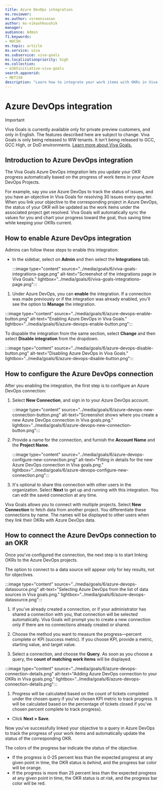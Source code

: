 ```yaml
---
title: Azure DevOps integration
ms.reviewer: 
ms.author: vsreenivasan
author: ms-vikashkoushik
manager: 
audience: Admin
f1.keywords:
- NOCSH
ms.topic: article
ms.service: viva
ms.subservice: viva-goals
ms.localizationpriority: high
ms.collection:  
- m365initiative-viva-goals  
search.appverid:
- MET150
description: "Learn how to integrate your work items with OKRs in Viva Goals"
---
```


# Azure DevOps integration

> [!IMPORTANT]
> Viva Goals is currently available only for private preview customers, and only in English. The features described here are subject to change. Viva Goals is only being released to WW tenants. It isn't being released to GCC, GCC High, or DoD environments. [Learn more about Viva Goals.](https://go.microsoft.com/fwlink/?linkid=2189933)

## Introduction to Azure DevOps integration

The Viva Goals Azure DevOps integration lets you update your OKR progress automatically based on the progress of work items in your Azure DevOps Projects. 

For example, say you use Azure DevOps to track the status of issues, and you have an objective in Viva Goals for resolving 30 issues every quarter. When you link your objective to the corresponding project in Azure DevOps, the status of your OKR will be updated as the work items under the associated project get resolved. Viva Goals will automatically sync the values for you and chart your progress toward the goal, thus saving time while keeping your OKRs current.


## How to enable Azure DevOps integration

Admins can follow these steps to enable this integration: 

- In the sidebar, select on **Admin** and then select the **Integrations** tab. 

   :::image type="content" source="../media/goals/6/viva-goals-integrations-page.png" alt-text="Screenshot of the integrations page in Viva Goals." lightbox="../media/goals/6/viva-goals-integrations-page.png":::

1.  Under Azure DevOps, you can **enable** the integration. If a connection was made previously or if the integration was already enabled, you'll see the option to **Manage** the integration. 

   :::image type="content" source="../media/goals/6/azure-devops-enable-button.png" alt-text="Enabling Azure DevOps in Viva Goals." lightbox="../media/goals/6/azure-devops-enable-button.png":::

To dispable the integration from the same section, select **Change** and then select **Disable integration** from the dropdown.

  :::image type="content" source="../media/goals/6/azure-devops-disable-button.png" alt-text="Disabling Azure DevOps in Viva Goals." lightbox="../media/goals/6/azure-devops-disable-button.png":::

## How to configure the Azure DevOps connection 

After you enabling the integration, the first step is to configure an Azure DevOps connection: 

1. Select **New Connection**, and sign in to your Azure DevOps account. 

   :::image type="content" source="../media/goals/6/azure-devops-new-connection-button.png" alt-text="Screenshot shows where you create a new Azure DevOps connection in Viva goals.png." lightbox="../media/goals/6/azure-devops-new-connection-button.png":::

2. Provide a name for the connection, and furnish the **Account Name** and the **Project Name**. 

   :::image type="content" source="../media/goals/6/azure-devops-configure-new-connection.png" alt-text="Filling in details for the new Azure DevOps connection in Viva goals.png." lightbox="../media/goals/6/azure-devops-configure-new-connection.png":::

1. It's optional to share this connection with other users in the organization. Select **Next** to get up and running with this integration. You can edit the saved connection at any time.

Viva Goals allows you to connect with multiple projects. Select **New Connection** to fetch data from another project. You differentiate these connections by name. The names will be displayed to other users when they link their OKRs with Azure DevOps data.

## How to connect the Azure DevOps connection to an OKR

Once you've configured the connection, the next step is to start linking OKRs to the Azure DevOps projects.

The option to connect to a data source will appear only for key results, not for objectives.

  :::image type="content" source="../media/goals/6/azure-devops-datasource.png" alt-text="Selecting Azure DevOps from the list of data sources in Viva goals.png." lightbox="../media/goals/6/azure-devops-datasource.png":::

1. If you've already created a connection, or if your administrator has shared a connection with you, that connection will be selected automatically. Viva Goals will prompt you to create a new connection only if there are no connections already created or shared. 

1.  Choose the method you want to measure the progress—percent complete or KPI (success metric). If you choose KPI, provide a metric, starting value, and target value. 

1.  Select a connection, and choose the **Query**. As soon as you choose a query, the **count of matching work items** will be displayed. 

  :::image type="content" source="../media/goals/6/azure-devops-connection-details.png" alt-text="Adding Azure DevOps connection to your OKRs in Viva goals.png." lightbox="../media/goals/6/azure-devops-connection-details.png":::

1.  Progress will be calculated based on the count of tickets completed under the chosen query if you've chosen KPI metric to track progress. It will be calculated based on the percentage of tickets closed if you've chosen percent complete to track progress). 
- Click **Next > Save**.

Now you've successfully linked your objective to a query in Azure DevOps to track the progress of your work items and automatically  update the status of the corresponding OKR.

The colors of the progress bar indicate the status of the objective.

- If the progress is 0-25 percent less than the expected progress at any given point in time, the OKR status is *behind*, and the progress bar color will be orange.
- If the progress is more than 25 percent less than the expected progress at any given point in time, the OKR status is *at risk*, and the progress bar color will be red.
